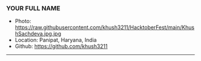 ### YOUR FULL NAME

- Photo: https://raw.githubusercontent.com/khush3211/HacktoberFest/main/KhushSachdeva.jpg.jpg
- Location: Panipat, Haryana, India
- Github: https://github.com/khush3211

***
